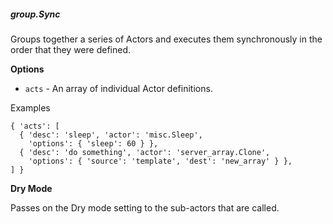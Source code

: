 ##### group.Sync

Groups together a series of Actors and executes them synchronously
in the order that they were defined.

**Options**

  * `acts` - An array of individual Actor definitions.

Examples

    { 'acts': [
      { 'desc': 'sleep', 'actor': 'misc.Sleep',
        'options': { 'sleep': 60 } },
      { 'desc': 'do something', 'actor': 'server_array.Clone',
        'options': { 'source': 'template', 'dest': 'new_array' } },
    ] }

**Dry Mode**

Passes on the Dry mode setting to the sub-actors that are called.
